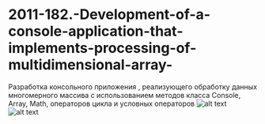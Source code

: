 # 2011-182.-Development-of-a-console-application-that-implements-processing-of-multidimensional-array-
Разработка консольного приложения , реализующего обработку данных многомерного массива с использованием методов класса Console, Array, Math, операторов цикла и условных операторов
![alt text](https://github.com/Yauhescha/2011-182.-Development-of-a-console-application-that-implements-processing-of-multidimensional-array-/blob/master/1.jpeg)
![alt text](https://github.com/Yauhescha/2011-182.-Development-of-a-console-application-that-implements-processing-of-multidimensional-array-/blob/master/2.jpeg)
